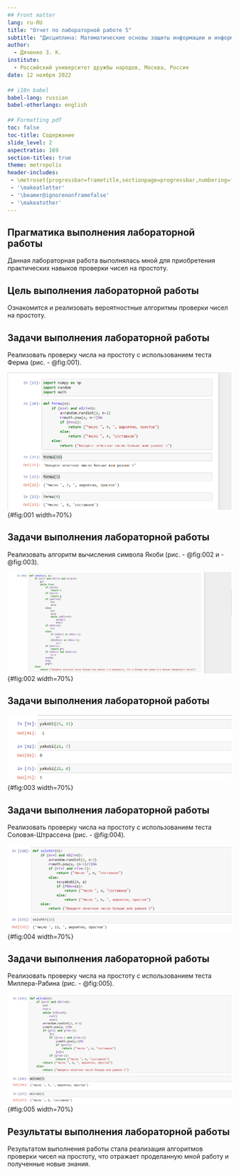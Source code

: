 ```yaml
---
## Front matter
lang: ru-RU
title: "Отчет по лабораторной работе 5"
subtitle: "Дисциплина: Математические основы защиты информации и информационной безопасности"
author:
  - Дяченко З. К.
institute:
  - Российский университет дружбы народов, Москва, Россия
date: 12 ноября 2022

## i18n babel
babel-lang: russian
babel-otherlangs: english

## Formatting pdf
toc: false
toc-title: Содержание
slide_level: 2
aspectratio: 169
section-titles: true
theme: metropolis
header-includes:
 - \metroset{progressbar=frametitle,sectionpage=progressbar,numbering=fraction}
 - '\makeatletter'
 - '\beamer@ignorenonframefalse'
 - '\makeatother'
---
```


## Прагматика выполнения лабораторной работы

Данная лабораторная работа выполнялась мной для приобретения практических навыков проверки чисел на простоту.

## Цель выполнения лабораторной работы

Ознакомится и реализовать вероятностные алгоритмы проверки чисел на простоту.

## Задачи выполнения лабораторной работы

Реализовать проверку числа на простоту с использованием теста Ферма (рис. - @fig:001).

![Реализация алгоритма, реализующего тест Фирма](images/1.png){#fig:001 width=70%}

## Задачи выполнения лабораторной работы

Реализовать алгоритм вычисления символа Якоби (рис. - @fig:002 и - @fig:003).

![Реализация алгоритма вычисления символа Якоби](images/2.png){#fig:002 width=70%}

## Задачи выполнения лабораторной работы

![Пример работы алгоритма вычисления символа Якоби](images/21.png){#fig:003 width=70%}

## Задачи выполнения лабораторной работы

Реализовать  проверку числа на простоту с использованием теста Соловэя-Штрассена (рис. - @fig:004).

![Реализация теста Соловэя-Штрассена](images/3.png){#fig:004 width=70%}

## Задачи выполнения лабораторной работы

Реализовать  проверку числа на простоту с использованием теста Миллера-Рабина (рис. - @fig:005).

![Реализация теста Миллера-Рабина](images/4.png){#fig:005 width=70%}

## Результаты выполнения лабораторной работы

Результатом выполнения работы стала реализация алгоритмов проверки чисел на простоту, что отражает проделанную мной работу и полученные новые знания.
